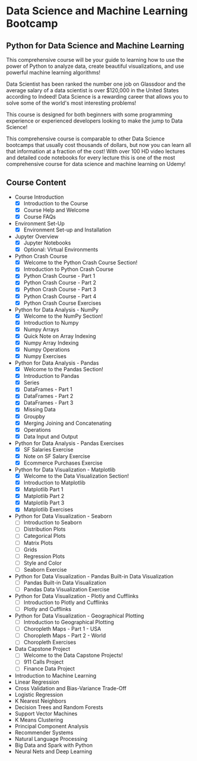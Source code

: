 # Data Science and Machine Learning Bootcamp

## Python for Data Science and Machine Learning

This comprehensive course will be your guide to learning how to use the power of Python to analyze data, create beautiful visualizations, and use powerful machine learning algorithms!

Data Scientist has been ranked the number one job on Glassdoor and the average salary of a data scientist is over $120,000 in the United States according to Indeed! Data Science is a rewarding career that allows you to solve some of the world's most interesting problems!

This course is designed for both beginners with some programming experience or experienced developers looking to make the jump to Data Science!

This comprehensive course is comparable to other Data Science bootcamps that usually cost thousands of dollars, but now you can learn all that information at a fraction of the cost! With over 100 HD video lectures and detailed code notebooks for every lecture this is one of the most comprehensive course for data science and machine learning on Udemy!

## Course Content

- Course Introduction
  - [x] Introduction to the Course
  - [x] Course Help and Welcome
  - [x] Course FAQs

- Environment Set-Up
  - [x] Environment Set-up and Installation
  
- Jupyter Overview
  - [x] Jupyter Notebooks
  - [x] Optional: Virtual Environments

- Python Crash Course
  - [x] Welcome to the Python Crash Course Section!
  - [x] Introduction to Python Crash Course
  - [x] Python Crash Course - Part 1
  - [x] Python Crash Course - Part 2
  - [x] Python Crash Course - Part 3
  - [x] Python Crash Course - Part 4
  - [x] Python Crash Course Exercises

- Python for Data Analysis - NumPy
  - [x] Welcome to the NumPy Section!
  - [x] Introduction to Numpy
  - [x] Numpy Arrays
  - [x] Quick Note on Array Indexing
  - [x] Numpy Array Indexing
  - [x] Numpy Operations
  - [x] Numpy Exercises

- Python for Data Analysis - Pandas
  - [x] Welcome to the Pandas Section!
  - [x] Introduction to Pandas
  - [x] Series
  - [x] DataFrames - Part 1
  - [x] DataFrames - Part 2
  - [x] DataFrames - Part 3
  - [x] Missing Data
  - [x] Groupby
  - [x] Merging Joining and Concatenating
  - [x] Operations
  - [x] Data Input and Output

- Python for Data Analysis - Pandas Exercises
  - [x] SF Salaries Exercise
  - [x] Note on SF Salary Exercise
  - [x] Ecommerce Purchases Exercise

- Python for Data Visualization - Matplotlib
  - [x] Welcome to the Data Visualization Section!
  - [x] Introduction to Matplotlib
  - [x] Matplotlib Part 1
  - [x] Matplotlib Part 2
  - [x] Matplotlib Part 3
  - [x] Matplotlib Exercises

- Python for Data Visualization - Seaborn
  - [ ] Introduction to Seaborn
  - [ ] Distribution Plots
  - [ ] Categorical Plots
  - [ ] Matrix Plots
  - [ ] Grids
  - [ ] Regression Plots
  - [ ] Style and Color
  - [ ] Seaborn Exercise

- Python for Data Visualization - Pandas Built-in Data Visualization
  - [ ] Pandas Built-in Data Visualization
  - [ ] Pandas Data Visualization Exercise

- Python for Data Visualization - Plotly and Cufflinks
  - [ ] Introduction to Plotly and Cufflinks
  - [ ] Plotly and Cufflinks

- Python for Data Visualization - Geographical Plotting
  - [ ] Introduction to Geographical Plotting
  - [ ] Choropleth Maps - Part 1 - USA
  - [ ] Choropleth Maps - Part 2 - World
  - [ ] Choropleth Exercises

- Data Capstone Project
  - [ ] Welcome to the Data Capstone Projects!
  - [ ] 911 Calls Project
  - [ ] Finance Data Project

- Introduction to Machine Learning
- Linear Regression
- Cross Validation and Bias-Variance Trade-Off
- Logistic Regression
- K Nearest Neighbors
- Decision Trees and Random Forests
- Support Vector Machines
- K Means Clustering
- Principal Component Analysis
- Recommender Systems
- Natural Language Processing
- Big Data and Spark with Python
- Neural Nets and Deep Learning
